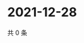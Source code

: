 # 2021-12-28

共 0 条

<!-- BEGIN WEIBO -->
<!-- 最后更新时间 Tue Dec 28 2021 23:16:09 GMT+0800 (China Standard Time) -->

<!-- END WEIBO -->
